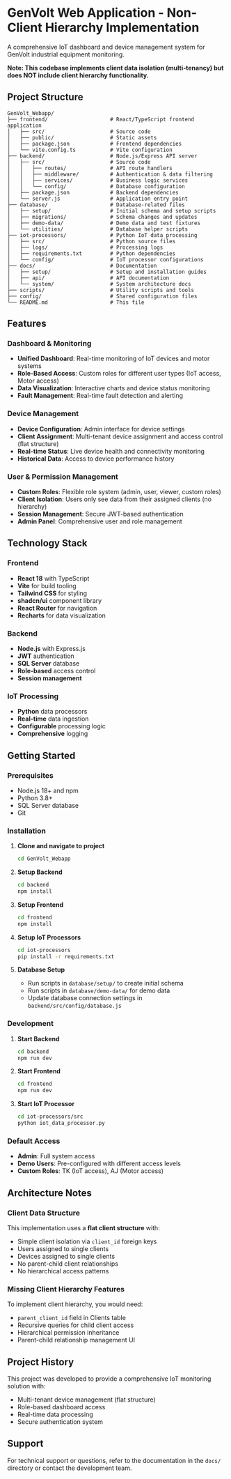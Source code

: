 # GenVolt Web Application - Non-Client Hierarchy Implementation

A comprehensive IoT dashboard and device management system for GenVolt industrial equipment monitoring.

**Note: This codebase implements client data isolation (multi-tenancy) but does NOT include client hierarchy functionality.**

## Project Structure

```
GenVolt_Webapp/
├── frontend/                    # React/TypeScript frontend application
│   ├── src/                     # Source code
│   ├── public/                  # Static assets
│   ├── package.json             # Frontend dependencies
│   └── vite.config.ts           # Vite configuration
├── backend/                     # Node.js/Express API server
│   ├── src/                     # Source code
│   │   ├── routes/              # API route handlers
│   │   ├── middleware/          # Authentication & data filtering
│   │   ├── services/            # Business logic services
│   │   └── config/              # Database configuration
│   ├── package.json             # Backend dependencies
│   └── server.js                # Application entry point
├── database/                    # Database-related files
│   ├── setup/                   # Initial schema and setup scripts
│   ├── migrations/              # Schema changes and updates
│   ├── demo-data/               # Demo data and test fixtures
│   └── utilities/               # Database helper scripts
├── iot-processors/              # Python IoT data processing
│   ├── src/                     # Python source files
│   ├── logs/                    # Processing logs
│   ├── requirements.txt         # Python dependencies
│   └── config/                  # IoT processor configurations
├── docs/                        # Documentation
│   ├── setup/                   # Setup and installation guides
│   ├── api/                     # API documentation
│   └── system/                  # System architecture docs
├── scripts/                     # Utility scripts and tools
├── config/                      # Shared configuration files
└── README.md                    # This file
```

## Features

### Dashboard & Monitoring
- **Unified Dashboard**: Real-time monitoring of IoT devices and motor systems
- **Role-Based Access**: Custom roles for different user types (IoT access, Motor access)
- **Data Visualization**: Interactive charts and device status monitoring
- **Fault Management**: Real-time fault detection and alerting

### Device Management
- **Device Configuration**: Admin interface for device settings
- **Client Assignment**: Multi-tenant device assignment and access control (flat structure)
- **Real-time Status**: Live device health and connectivity monitoring
- **Historical Data**: Access to device performance history

### User & Permission Management
- **Custom Roles**: Flexible role system (admin, user, viewer, custom roles)
- **Client Isolation**: Users only see data from their assigned clients (no hierarchy)
- **Session Management**: Secure JWT-based authentication
- **Admin Panel**: Comprehensive user and role management

## Technology Stack

### Frontend
- **React 18** with TypeScript
- **Vite** for build tooling
- **Tailwind CSS** for styling
- **shadcn/ui** component library
- **React Router** for navigation
- **Recharts** for data visualization

### Backend
- **Node.js** with Express.js
- **JWT** authentication
- **SQL Server** database
- **Role-based** access control
- **Session management**

### IoT Processing
- **Python** data processors
- **Real-time** data ingestion
- **Configurable** processing logic
- **Comprehensive** logging

## Getting Started

### Prerequisites
- Node.js 18+ and npm
- Python 3.8+
- SQL Server database
- Git

### Installation

1. **Clone and navigate to project**
   ```bash
   cd GenVolt_Webapp
   ```

2. **Setup Backend**
   ```bash
   cd backend
   npm install
   ```

3. **Setup Frontend**
   ```bash
   cd frontend
   npm install
   ```

4. **Setup IoT Processors**
   ```bash
   cd iot-processors
   pip install -r requirements.txt
   ```

5. **Database Setup**
   - Run scripts in `database/setup/` to create initial schema
   - Run scripts in `database/demo-data/` for demo data
   - Update database connection settings in `backend/src/config/database.js`

### Development

1. **Start Backend**
   ```bash
   cd backend
   npm run dev
   ```

2. **Start Frontend**
   ```bash
   cd frontend
   npm run dev
   ```

3. **Start IoT Processor**
   ```bash
   cd iot-processors/src
   python iot_data_processor.py
   ```

### Default Access
- **Admin**: Full system access
- **Demo Users**: Pre-configured with different access levels
- **Custom Roles**: TK (IoT access), AJ (Motor access)

## Architecture Notes

### Client Data Structure
This implementation uses a **flat client structure** with:
- Simple client isolation via `client_id` foreign keys
- Users assigned to single clients
- Devices assigned to single clients
- No parent-child client relationships
- No hierarchical access patterns

### Missing Client Hierarchy Features
To implement client hierarchy, you would need:
- `parent_client_id` field in Clients table
- Recursive queries for child client access
- Hierarchical permission inheritance
- Parent-child relationship management UI

## Project History

This project was developed to provide a comprehensive IoT monitoring solution with:
- Multi-tenant device management (flat structure)
- Role-based dashboard access
- Real-time data processing
- Secure authentication system

## Support

For technical support or questions, refer to the documentation in the `docs/` directory or contact the development team.
